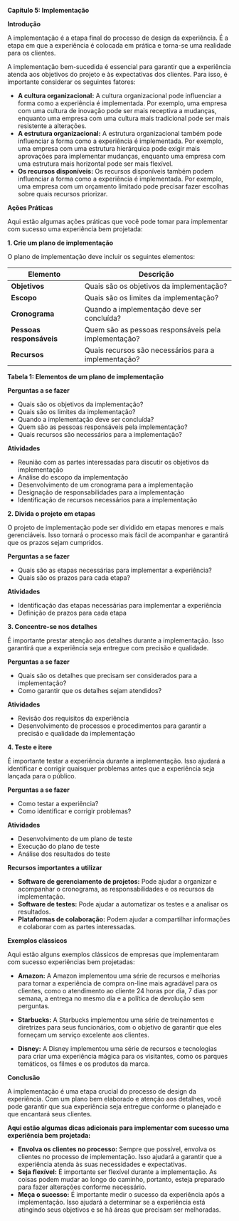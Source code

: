 **Capítulo 5: Implementação**

**Introdução**

A implementação é a etapa final do processo de design da experiência. É a etapa em que a experiência é colocada em prática e torna-se uma realidade para os clientes.

A implementação bem-sucedida é essencial para garantir que a experiência atenda aos objetivos do projeto e às expectativas dos clientes. Para isso, é importante considerar os seguintes fatores:

* **A cultura organizacional:** A cultura organizacional pode influenciar a forma como a experiência é implementada. Por exemplo, uma empresa com uma cultura de inovação pode ser mais receptiva a mudanças, enquanto uma empresa com uma cultura mais tradicional pode ser mais resistente a alterações.
* **A estrutura organizacional:** A estrutura organizacional também pode influenciar a forma como a experiência é implementada. Por exemplo, uma empresa com uma estrutura hierárquica pode exigir mais aprovações para implementar mudanças, enquanto uma empresa com uma estrutura mais horizontal pode ser mais flexível.
* **Os recursos disponíveis:** Os recursos disponíveis também podem influenciar a forma como a experiência é implementada. Por exemplo, uma empresa com um orçamento limitado pode precisar fazer escolhas sobre quais recursos priorizar.

**Ações Práticas**

Aqui estão algumas ações práticas que você pode tomar para implementar com sucesso uma experiência bem projetada:

**1. Crie um plano de implementação**

O plano de implementação deve incluir os seguintes elementos:

| Elemento | Descrição |
|---|---|
| **Objetivos** | Quais são os objetivos da implementação? |
| **Escopo** | Quais são os limites da implementação? |
| **Cronograma** | Quando a implementação deve ser concluída? |
| **Pessoas responsáveis** | Quem são as pessoas responsáveis pela implementação? |
| **Recursos** | Quais recursos são necessários para a implementação? |

**Tabela 1: Elementos de um plano de implementação**

**Perguntas a se fazer**

* Quais são os objetivos da implementação?
* Quais são os limites da implementação?
* Quando a implementação deve ser concluída?
* Quem são as pessoas responsáveis pela implementação?
* Quais recursos são necessários para a implementação?

**Atividades**

* Reunião com as partes interessadas para discutir os objetivos da implementação
* Análise do escopo da implementação
* Desenvolvimento de um cronograma para a implementação
* Designação de responsabilidades para a implementação
* Identificação de recursos necessários para a implementação

**2. Divida o projeto em etapas**

O projeto de implementação pode ser dividido em etapas menores e mais gerenciáveis. Isso tornará o processo mais fácil de acompanhar e garantirá que os prazos sejam cumpridos.

**Perguntas a se fazer**

* Quais são as etapas necessárias para implementar a experiência?
* Quais são os prazos para cada etapa?

**Atividades**

* Identificação das etapas necessárias para implementar a experiência
* Definição de prazos para cada etapa

**3. Concentre-se nos detalhes**

É importante prestar atenção aos detalhes durante a implementação. Isso garantirá que a experiência seja entregue com precisão e qualidade.

**Perguntas a se fazer**

* Quais são os detalhes que precisam ser considerados para a implementação?
* Como garantir que os detalhes sejam atendidos?

**Atividades**

* Revisão dos requisitos da experiência
* Desenvolvimento de processos e procedimentos para garantir a precisão e qualidade da implementação

**4. Teste e itere**

É importante testar a experiência durante a implementação. Isso ajudará a identificar e corrigir quaisquer problemas antes que a experiência seja lançada para o público.

**Perguntas a se fazer**

* Como testar a experiência?
* Como identificar e corrigir problemas?

**Atividades**

* Desenvolvimento de um plano de teste
* Execução do plano de teste
* Análise dos resultados do teste

**Recursos importantes a utilizar**

* **Software de gerenciamento de projetos:** Pode ajudar a organizar e acompanhar o cronograma, as responsabilidades e os recursos da implementação.
* **Software de testes:** Pode ajudar a automatizar os testes e a analisar os resultados.
* **Plataformas de colaboração:** Podem ajudar a compartilhar informações e colaborar com as partes interessadas.




**Exemplos clássicos**

Aqui estão alguns exemplos clássicos de empresas que implementaram com sucesso experiências bem projetadas:

* **Amazon:** A Amazon implementou uma série de recursos e melhorias para tornar a experiência de compra on-line mais agradável para os clientes, como o atendimento ao cliente 24 horas por dia, 7 dias por semana, a entrega no mesmo dia e a política de devolução sem perguntas.

* **Starbucks:** A Starbucks implementou uma série de treinamentos e diretrizes para seus funcionários, com o objetivo de garantir que eles forneçam um serviço excelente aos clientes.

* **Disney:** A Disney implementou uma série de recursos e tecnologias para criar uma experiência mágica para os visitantes, como os parques temáticos, os filmes e os produtos da marca.


**Conclusão**

A implementação é uma etapa crucial do processo de design da experiência. Com um plano bem elaborado e atenção aos detalhes, você pode garantir que sua experiência seja entregue conforme o planejado e que encantará seus clientes.


**Aqui estão algumas dicas adicionais para implementar com sucesso uma experiência bem projetada:**

* **Envolva os clientes no processo:** Sempre que possível, envolva os clientes no processo de implementação. Isso ajudará a garantir que a experiência atenda às suas necessidades e expectativas.
* **Seja flexível:** É importante ser flexível durante a implementação. As coisas podem mudar ao longo do caminho, portanto, esteja preparado para fazer alterações conforme necessário.
* **Meça o sucesso:** É importante medir o sucesso da experiência após a implementação. Isso ajudará a determinar se a experiência está atingindo seus objetivos e se há áreas que precisam ser melhoradas.
